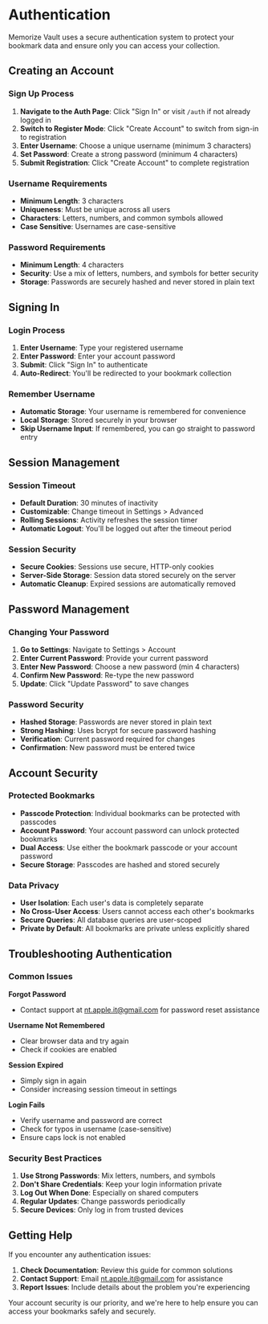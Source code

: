 # Authentication

Memorize Vault uses a secure authentication system to protect your bookmark data and ensure only you can access your collection.

## Creating an Account

### Sign Up Process

1. **Navigate to the Auth Page**: Click "Sign In" or visit `/auth` if not already logged in
2. **Switch to Register Mode**: Click "Create Account" to switch from sign-in to registration
3. **Enter Username**: Choose a unique username (minimum 3 characters)
4. **Set Password**: Create a strong password (minimum 4 characters)
5. **Submit Registration**: Click "Create Account" to complete registration

### Username Requirements

- **Minimum Length**: 3 characters
- **Uniqueness**: Must be unique across all users
- **Characters**: Letters, numbers, and common symbols allowed
- **Case Sensitive**: Usernames are case-sensitive

### Password Requirements

- **Minimum Length**: 4 characters
- **Security**: Use a mix of letters, numbers, and symbols for better security
- **Storage**: Passwords are securely hashed and never stored in plain text

## Signing In

### Login Process

1. **Enter Username**: Type your registered username
2. **Enter Password**: Enter your account password
3. **Submit**: Click "Sign In" to authenticate
4. **Auto-Redirect**: You'll be redirected to your bookmark collection

### Remember Username

- **Automatic Storage**: Your username is remembered for convenience
- **Local Storage**: Stored securely in your browser
- **Skip Username Input**: If remembered, you can go straight to password entry

## Session Management

### Session Timeout

- **Default Duration**: 30 minutes of inactivity
- **Customizable**: Change timeout in Settings > Advanced
- **Rolling Sessions**: Activity refreshes the session timer
- **Automatic Logout**: You'll be logged out after the timeout period

### Session Security

- **Secure Cookies**: Sessions use secure, HTTP-only cookies
- **Server-Side Storage**: Session data stored securely on the server
- **Automatic Cleanup**: Expired sessions are automatically removed

## Password Management

### Changing Your Password

1. **Go to Settings**: Navigate to Settings > Account
2. **Enter Current Password**: Provide your current password
3. **Enter New Password**: Choose a new password (min 4 characters)
4. **Confirm New Password**: Re-type the new password
5. **Update**: Click "Update Password" to save changes

### Password Security

- **Hashed Storage**: Passwords are never stored in plain text
- **Strong Hashing**: Uses bcrypt for secure password hashing
- **Verification**: Current password required for changes
- **Confirmation**: New password must be entered twice

## Account Security

### Protected Bookmarks

- **Passcode Protection**: Individual bookmarks can be protected with passcodes
- **Account Password**: Your account password can unlock protected bookmarks
- **Dual Access**: Use either the bookmark passcode or your account password
- **Secure Storage**: Passcodes are hashed and stored securely

### Data Privacy

- **User Isolation**: Each user's data is completely separate
- **No Cross-User Access**: Users cannot access each other's bookmarks
- **Secure Queries**: All database queries are user-scoped
- **Private by Default**: All bookmarks are private unless explicitly shared

## Troubleshooting Authentication

### Common Issues

**Forgot Password**

- Contact support at nt.apple.it@gmail.com for password reset assistance

**Username Not Remembered**

- Clear browser data and try again
- Check if cookies are enabled

**Session Expired**

- Simply sign in again
- Consider increasing session timeout in settings

**Login Fails**

- Verify username and password are correct
- Check for typos in username (case-sensitive)
- Ensure caps lock is not enabled

### Security Best Practices

1. **Use Strong Passwords**: Mix letters, numbers, and symbols
2. **Don't Share Credentials**: Keep your login information private
3. **Log Out When Done**: Especially on shared computers
4. **Regular Updates**: Change passwords periodically
5. **Secure Devices**: Only log in from trusted devices

## Getting Help

If you encounter any authentication issues:

1. **Check Documentation**: Review this guide for common solutions
2. **Contact Support**: Email nt.apple.it@gmail.com for assistance
3. **Report Issues**: Include details about the problem you're experiencing

Your account security is our priority, and we're here to help ensure you can access your bookmarks safely and securely.
